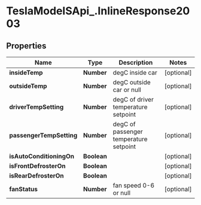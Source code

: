 # TeslaModelSApi_.InlineResponse2003

## Properties
Name | Type | Description | Notes
------------ | ------------- | ------------- | -------------
**insideTemp** | **Number** | degC inside car | [optional] 
**outsideTemp** | **Number** | degC outside car or null | [optional] 
**driverTempSetting** | **Number** | degC of driver temperature setpoint | [optional] 
**passengerTempSetting** | **Number** | degC of passenger temperature setpoint | [optional] 
**isAutoConditioningOn** | **Boolean** |  | [optional] 
**isFrontDefrosterOn** | **Boolean** |  | [optional] 
**isRearDefrosterOn** | **Boolean** |  | [optional] 
**fanStatus** | **Number** | fan speed 0-6 or null | [optional] 


